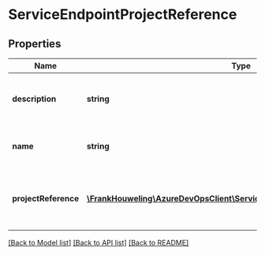 # ServiceEndpointProjectReference

## Properties
Name | Type | Description | Notes
------------ | ------------- | ------------- | -------------
**description** | **string** | Gets or sets description of the service endpoint. | [optional] 
**name** | **string** | Gets or sets name of the service endpoint. | [optional] 
**projectReference** | [**\FrankHouweling\AzureDevOpsClient\ServiceEndpoint\Model\ProjectReference**](ProjectReference.md) | Gets or sets project reference of the service endpoint. | [optional] 

[[Back to Model list]](../README.md#documentation-for-models) [[Back to API list]](../README.md#documentation-for-api-endpoints) [[Back to README]](../README.md)


